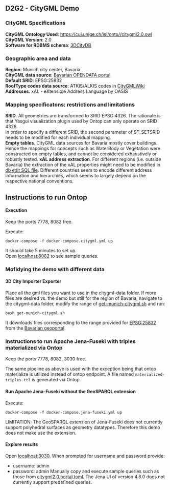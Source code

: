 ## D2G2 - CityGML Demo
### CityGML Specifications
**CityGML Ontology Used**: https://cui.unige.ch/isi/onto//citygml2.0.owl  
**CityGML Version**: 2.0  
**Software for RDBMS schema**: [3DCityDB](https://www.3dcitydb.org/3dcitydb/)

### Geographic area and data
**Region**: Munich city center, Bavaria  
**CityGML data source**: [Bavarian OPENDATA portal](https://geodaten.bayern.de/opengeodata/)  
**Default SRID**: EPSG:25832  
**RoofType codes data source**: ATKIS/ALKIS codes in [CityGMLWiki](EPSG:25832)  
**Addresses**: xAL - eXtensible Address Language by OASIS

### Mapping specificatons: restrictions and limitations
**SRID**. All geometries are transformed to SRID EPSG:4326.
The rationale is that Yasgui visualization plugin used by Ontop can only operate on SRID 4326.  
In order to specify a different SRID, the second parameter of ST_SETSRID needs to be modified for each individual mapping.  
**Empty tables**. CityGML data sources for Bavaria mostly cover buildings. 
Hence the mappings for concepts such as WaterBody or Vegetation were constructed on empty tables, 
and cannot be considered exhaustively or robustly tested.
**xAL address extraction**. For different regions (i.e. outside Bavaria) the extraction of the xAL properties might need to be modified in [db edit SQL file](db-edit/edit-citydb-bavaria.sql).
Different countries seem to encode different address information and hierarchies, which seems to largely depend on
the respective national conventions.

## Instructions to run Ontop
#### Execution
Keep the ports 7778, 8082 free.

Execute:
```
docker-compose -f docker-compose.citygml.yml up
```
It should take 5 minutes to set up.  
Open [localhost:8082](http://localhost:8082/) to see sample queries.

### Mofidying the demo with different data
#### 3D City Importer Exporter
Place all the gml files you want to use in the citygml-data folder. If more files are desired vs. the demo but still for 
the region of Bavaria; navigate to the citygml-data folder, modify the range of [get-munich-citygml.sh](citygml-data/get-munich-citygml.sh) and run:
```
bash get-munich-citygml.sh
```
It downloads files corresponding to the range provided for [EPSG:25832](https://epsg.io/25832) from the [Bavarian geoportal](https://geoportal.bayern.de/bayernatlas/?lang=de&topic=ba&bgLayer=atkis&catalogNodes=11&layers=WMS%7C%7COpendata_Auswahl_LoD2%7C%7Chttps:%2F%2Fgeoservices.bayern.de%2Fwms%2Fv1%2Fopendatagrid%7C%7Clod2%7C%7C1.1.1).

### Instructions to run Apache Jena-Fuseki with triples materialized via Ontop
Keep the ports 7778, 8082, 3030 free.

The same pipeline as above is used with the exception being that
 ontop materialize is utilized instead of ontop endpoint. A file named 
```materialized-triples.ttl``` is generated via Ontop.

#### Run Apache Jena-Fuseki without the GeoSPARQL extension

Execute:
```
docker-compose -f docker-compose.jena-fuseki.yml up
```

LIMITATION: The GeoSPARQL extension of Jena-Fuseki does not currently support
polyhedral surfaces as geometry datatypes. Therefore this demo does not make use the extension.

#### Explore results
Open [localhost:3030](http://localhost:3030/). When prompted for username and password
provide:
- username: admin
- password: admin
Manually copy and execute sample queries such as those 
from [citygml2.0.portal.toml](vkg/citygml2.0.portal.toml). The Jena UI of version 4.8.0 does not currently
support predefined queries.
